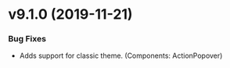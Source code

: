 # v9.1.0 (2019-11-21)
### Bug Fixes
* Adds support for classic theme. (Components: ActionPopover)



